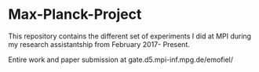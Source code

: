 # Max-Planck-Project
This repository contains the different set of experiments I did at MPI during my research assistantship from February 2017- Present.

Entire work and paper submission at gate.d5.mpi-inf.mpg.de/emofiel/
